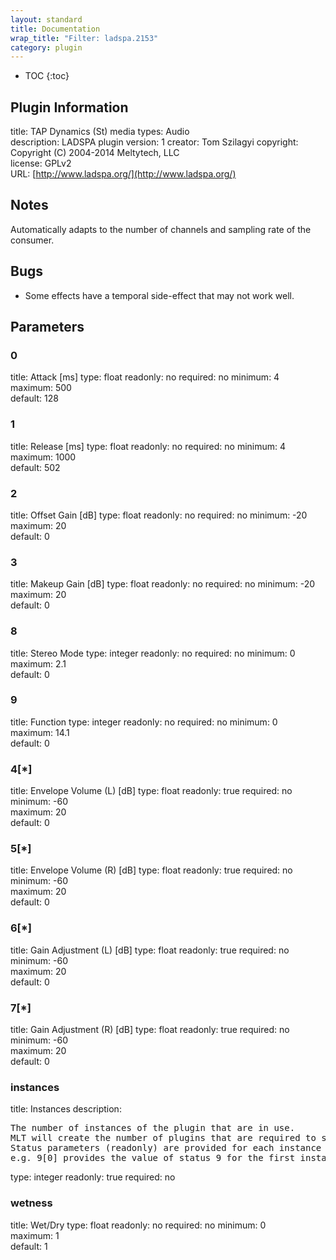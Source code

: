 ```yaml
---
layout: standard
title: Documentation
wrap_title: "Filter: ladspa.2153"
category: plugin
---
```

* TOC
{:toc}

## Plugin Information

title: TAP Dynamics (St)
media types:
Audio  
description: LADSPA plugin
version: 1
creator: Tom Szilagyi
copyright: Copyright (C) 2004-2014 Meltytech, LLC  
license: GPLv2  
URL: [http://www.ladspa.org/](http://www.ladspa.org/)  

## Notes

Automatically adapts to the number of channels and sampling rate of the consumer.

## Bugs

* Some effects have a temporal side-effect that may not work well.


## Parameters

### 0

title: Attack [ms]  type: float
readonly: no
required: no
minimum: 4  
maximum: 500  
default: 128  

### 1

title: Release [ms]  type: float
readonly: no
required: no
minimum: 4  
maximum: 1000  
default: 502  

### 2

title: Offset Gain [dB]  type: float
readonly: no
required: no
minimum: -20  
maximum: 20  
default: 0  

### 3

title: Makeup Gain [dB]  type: float
readonly: no
required: no
minimum: -20  
maximum: 20  
default: 0  

### 8

title: Stereo Mode  type: integer
readonly: no
required: no
minimum: 0  
maximum: 2.1  
default: 0  

### 9

title: Function  type: integer
readonly: no
required: no
minimum: 0  
maximum: 14.1  
default: 0  

### 4[*]

title: Envelope Volume (L) [dB]  type: float
readonly: true
required: no
minimum: -60  
maximum: 20  
default: 0  

### 5[*]

title: Envelope Volume (R) [dB]  type: float
readonly: true
required: no
minimum: -60  
maximum: 20  
default: 0  

### 6[*]

title: Gain Adjustment (L) [dB]  type: float
readonly: true
required: no
minimum: -60  
maximum: 20  
default: 0  

### 7[*]

title: Gain Adjustment (R) [dB]  type: float
readonly: true
required: no
minimum: -60  
maximum: 20  
default: 0  

### instances

title: Instances  description:
<pre>
The number of instances of the plugin that are in use.
MLT will create the number of plugins that are required to support the number of audio channels.
Status parameters (readonly) are provided for each instance and are accessed by specifying the instance number after the identifier (starting at zero).
e.g. 9[0] provides the value of status 9 for the first instance.
</pre>
type: integer
readonly: true
required: no

### wetness

title: Wet/Dry  type: float
readonly: no
required: no
minimum: 0  
maximum: 1  
default: 1  

